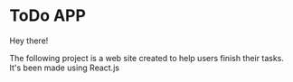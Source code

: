 # ToDo APP

Hey there!

The following project is a web site created to help users finish their tasks. It's been made using React.js
